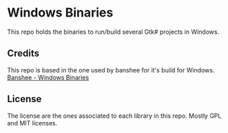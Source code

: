 # Windows Binaries

This repo holds the binaries to run/build several Gtk# projects in Windows.

## Credits
This repo is based in the one used by banshee for it's build for Windows.
[Banshee - Windows Binaries](http://gitorious.org/banshee/windows-binaries)

## License
The license are the ones associated to each library in this repo.
Mostly GPL and MIT licenses.